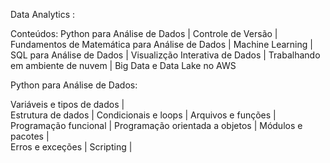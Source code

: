 Data Analytics :
   
Conteúdos: Python para Análise de Dados | Controle de Versão | Fundamentos de Matemática para Análise de Dados | Machine Learning | SQL para Análise de Dados | Visualizção Interativa de Dados | Trabalhando em ambiente de nuvem | Big Data e Data Lake no AWS


Python para Análise de Dados:

  Variáveis e tipos de dados |  
  Estrutura de dados | 
  Condicionais e loops | 
  Arquivos e funções |  
  Programação funcional | 
  Programação orientada a objetos |
  Módulos e pacotes |  
  Erros e exceções |
  Scripting |
